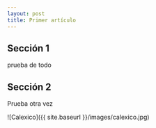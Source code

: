 ```yaml
---
layout: post
title: Primer artículo
---
```

## Sección 1
prueba de todo

## Sección 2 
Prueba otra vez

![Calexico]({{ site.baseurl }}/images/calexico.jpg) 
